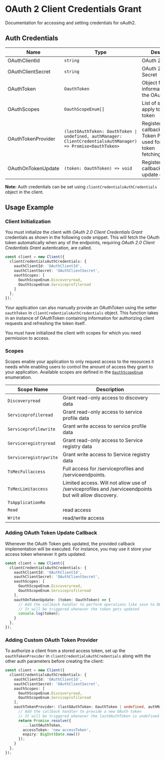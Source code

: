 
# OAuth 2 Client Credentials Grant



Documentation for accessing and setting credentials for oAuth2.

## Auth Credentials

| Name | Type | Description | Setter |
|  --- | --- | --- | --- |
| OAuthClientId | `string` | OAuth 2 Client ID | `oauthClientId` |
| OAuthClientSecret | `string` | OAuth 2 Client Secret | `oauthClientSecret` |
| OAuthToken | `OauthToken` | Object for storing information about the OAuth token | `oauthToken` |
| OAuthScopes | `OauthScopeEnum[]` | List of scopes that apply to the OAuth token | `oauthScopes` |
| OAuthTokenProvider | `(lastOAuthToken: OauthToken \| undefined, authManager: ClientCredentialsAuthManager) => Promise<OauthToken>` | Registers a callback for oAuth Token Provider used for automatic token fetching/refreshing. | `oauthTokenProvider` |
| OAuthOnTokenUpdate | `(token: OauthToken) => void` | Registers a callback for token update event. | `oauthOnTokenUpdate` |



**Note:** Auth credentials can be set using `clientCredentialsAuthCredentials` object in the client.

## Usage Example

### Client Initialization

You must initialize the client with *OAuth 2.0 Client Credentials Grant* credentials as shown in the following code snippet. This will fetch the OAuth token automatically when any of the endpoints, requiring *OAuth 2.0 Client Credentials Grant* autentication, are called.

```ts
const client = new Client({
  clientCredentialsAuthCredentials: {
    oauthClientId: 'OAuthClientId',
    oauthClientSecret: 'OAuthClientSecret',
    oauthScopes: [
      OauthScopeEnum.Discoveryread,
      OauthScopeEnum.Serviceprofileread
    ]
  },
});
```



Your application can also manually provide an OAuthToken using the setter `oauthToken` in `clientCredentialsAuthCredentials` object. This function takes in an instance of OAuthToken containing information for authorizing client requests and refreshing the token itself.

You must have initialized the client with scopes for which you need permission to access.

### Scopes

Scopes enable your application to only request access to the resources it needs while enabling users to control the amount of access they grant to your application. Available scopes are defined in the [`OauthScopeEnum`](../../doc/models/oauth-scope-enum.md) enumeration.

| Scope Name | Description |
|  --- | --- |
| `Discoveryread` | Grant read-only access to discovery data |
| `Serviceprofileread` | Grant read-only access to service profile data |
| `Serviceprofilewrite` | Grant write access to service profile data |
| `Serviceregistryread` | Grant read-only access to Service registry data |
| `Serviceregistrywrite` | Grant write access to Service registry data |
| `TsMecFullaccess` | Full access for /serviceprofiles and /serviceendpoints. |
| `TsMecLimitaccess` | Limited access. Will not allow use of /serviceprofiles and /serviceendpoints but will allow discovery. |
| `TsApplicationRo` |  |
| `Read` | read access |
| `Write` | read/write access |

### Adding OAuth Token Update Callback

Whenever the OAuth Token gets updated, the provided callback implementation will be executed. For instance, you may use it store your access token whenever it gets updated.

```ts
const client = new Client({
  clientCredentialsAuthCredentials: {
    oauthClientId: 'OAuthClientId',
    oauthClientSecret: 'OAuthClientSecret',
    oauthScopes: [
      OauthScopeEnum.Discoveryread,
      OauthScopeEnum.Serviceprofileread
    ],
    oauthOnTokenUpdate: (token: OauthToken) => {
      // Add the callback handler to perform operations like save to DB or file etc.
      // It will be triggered whenever the token gets updated
      console.log(token);
    }
  },
});
```

### Adding Custom OAuth Token Provider

To authorize a client from a stored access token, set up the `oauthTokenProvider` in `clientCredentialsAuthCredentials` along with the other auth parameters before creating the client:

```ts
const client = new Client({
  clientCredentialsAuthCredentials: {
    oauthClientId: 'OAuthClientId',
    oauthClientSecret: 'OAuthClientSecret',
    oauthScopes: [
      OauthScopeEnum.Discoveryread,
      OauthScopeEnum.Serviceprofileread
    ],
    oauthTokenProvider: (lastOAuthToken: OauthToken | undefined, authManager: ClientCredentialsAuthManager) => {
      // Add the callback handler to provide a new OAuth token
      // It will be triggered whenever the lastOAuthToken is undefined or expired
      return Promise.resolve({
        ...lastOAuthToken,
        accessToken: 'new accessToken',
        expiry: BigInt(Date.now())
      });
    }
  },
});
```


